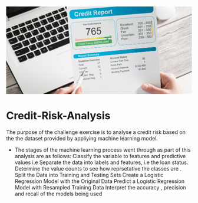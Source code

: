 ![](pic.png)
# Credit-Risk-Analysis
The purpose of the challenge exercise is to analyse a credit risk based on the the dataset provided by appliying machine learning model. 
* The stages of the machine learning process  went through as part of this analysis are as follows:
Classify the variable to features and predictive values i.e Separate the data into labels and features, i.e the loan status. 
Determine the value counts to see how reprsetative the classes are .
Split the Data into Training and Testing Sets
Create a Logistic Regression Model with the Original Data
Predict a Logistic Regression Model with Resampled Training Data
Interpret the accuracy , precision and recall of the models being used 
